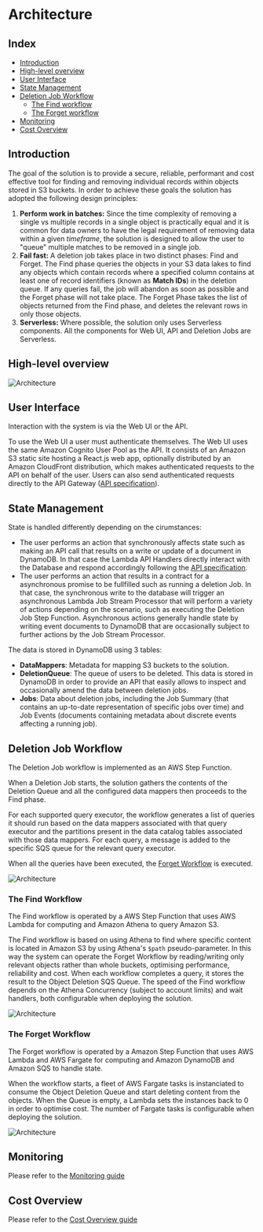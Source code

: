 # Architecture

## Index
* [Introduction](#introduction)
* [High-level overview](#high-level-overview)
* [User Interface](#user-interface)
* [State Management](#state-management)
* [Deletion Job Workflow](#deletion-job-workflow)
    * [The Find workflow](#the-find-workflow)
    * [The Forget workflow](#the-forget-workflow)
* [Monitoring](#monitoring)
* [Cost Overview](#cost-overview)

## Introduction

The goal of the solution is to provide a secure, reliable, performant and cost effective tool for finding and removing individual records within objects stored in S3 buckets.
In order to achieve these goals the solution has adopted the following design principles:

1. **Perform work in batches:** Since the time complexity of removing a single vs multiple records in a single object is practically equal and it is common for data owners to have the legal requirement of removing data within a given _timeframe_, the solution is designed to allow the user to "queue" multiple matches to be removed in a single job.
2. **Fail fast:** A deletion job takes place in two distinct phases: Find and Forget. The Find phase queries the objects in your S3 data lakes to find any objects which contain records where a specified column contains at least one of record identifiers (known as **Match IDs**) in the deletion queue. If any queries fail, the job will abandon as soon as possible and the Forget phase will not take place. The Forget Phase takes the list of objects returned from the Find phase, and deletes the relevant rows in only those objects.
3. **Serverless:** Where possible, the solution only uses Serverless components. All the components for Web UI, API and Deletion Jobs are Serverless.

## High-level overview

![Architecture](images/architecture.png)

## User Interface

Interaction with the system is via the Web UI or the API.

To use the Web UI a user must authenticate themselves. The Web UI uses the same Amazon Cognito User Pool as the API. It consists of an Amazon S3 static site hosting a React.js web app, optionally distributed by an Amazon CloudFront distribution, which makes authenticated requests to the API on behalf of the user.
Users can also send authenticated requests directly to the API Gateway ([API specification](API_SPEC.md)).

## State Management

State is handled differently depending on the cirumstances:
* The user performs an action that synchronously affects state such as making an API call that results on a write or update of a document in DynamoDB. In that case the Lambda API Handlers directly interact with the Database and respond accordingly following the [API specification](API_SPEC.md).
* The user performs an action that results in a contract for a asynchronous promise to be fullfilled such as running a deletion Job. In that case, the synchronous write to the database will trigger an asynchronous Lambda Job Stream Processor that will perform a variety of actions depending on the scenario, such as executing the Deletion Job Step Function. Asynchronous actions generally handle state by writing event documents to DynamoDB that are occasionally subject to further actions by the Job Stream Processor.

The data is stored in DynamoDB using 3 tables:
* **DataMappers**: Metadata for mapping S3 buckets to the solution.
* **DeletionQueue**: The queue of users to be deleted. This data is stored in DynamoDB in order to provide an API that easily allows to inspect and occasionally amend the data between deletion jobs.
* **Jobs**: Data about deletion jobs, including the Job Summary (that contains an up-to-date representation of specific jobs over time) and Job Events (documents containing metadata about discrete events affecting a running job).

## Deletion Job Workflow

The Deletion Job workflow is implemented as an AWS Step Function. 

When a Deletion Job starts, the solution gathers the contents of the Deletion Queue and all the configured data mappers then proceeds to the Find phase.

For each supported query executor, the workflow generates a list of queries it should run based on the data mappers associated with that query executor and the partitions present in the data catalog tables associated with those data mappers. For each query, a message is added to the specific SQS queue for the relevant query executor.

When all the queries have been executed, the [Forget Workflow](#the-forget-workflow) is executed.

![Architecture](images/stepfunctions_graph_main.png)

### The Find Workflow

The Find workflow is operated by a AWS Step Function that uses AWS Lambda for computing and Amazon Athena to query Amazon S3.

The Find workflow is based on using Athena to find where specific content is located in Amazon S3 by using Athena's `$path` pseudo-parameter. In this way the system can operate the Forget Workflow by reading/writing only relevant objects rather than whole buckets, optimising performance, reliability and cost.
When each workflow completes a query, it stores the result to the Object Deletion SQS Queue. The speed of the Find workflow depends on the Athena Concurrency (subject to account limits) and wait handlers, both configurable when deploying the solution.

![Architecture](images/stepfunctions_graph_athena.png)

### The Forget Workflow

The Forget workflow is operated by a Amazon Step Function that uses AWS Lambda and AWS Fargate for computing and Amazon DynamoDB and Amazon SQS to handle state.

When the workflow starts, a fleet of AWS Fargate tasks is instanciated to consume the Object Deletion Queue and start deleting content from the objects. When the Queue is empty, a Lambda sets the instances back to 0 in order to optimise cost. The number of Fargate tasks is configurable when deploying the solution.

![Architecture](images/stepfunctions_graph_deletion.png)

## Monitoring

Please refer to the [Monitoring guide](MONITORING.md)

## Cost Overview

Please refer to the [Cost Overview guide](COST_OVERVIEW.md)
